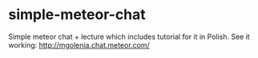 # simple-meteor-chat
Simple meteor chat + lecture which includes tutorial for it in Polish.
See it working:
http://mgolenia.chat.meteor.com/
